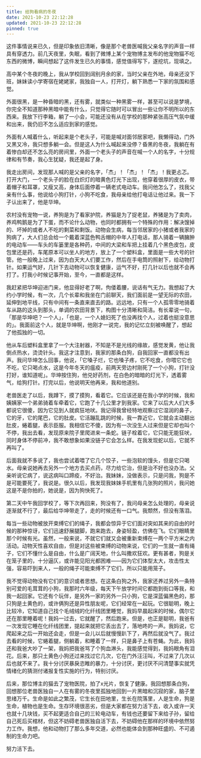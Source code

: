 ```yaml
---
title: 给狗看病的冬夜
date: 2021-10-23 22:12:28
updated: 2021-10-23 22:12:28
pinned: true
---
```


这件事情说来已久，但是印象依旧清晰，像是那个老兽医喊我父亲名字的声音一样具有穿透力。前几天夜里，失眠，看到了微博上某个宠物博主发布的他宠物猫不吃东西的微博，瞬间想起了这件发生已久的事情，感觉值得写下，遂挖坑，现填之。

高中某个冬夜的晚上，我从学校回到阔别月余的家，当时父亲在外地，母亲还没下班，妹妹读小学寄宿在姥姥家，我独自一人，打开灯，躺下熟悉一下家的氛围和感觉。

外面很黑，是一种昏暗的黑，还有雾，就类似一种黑雾一样，甚至可以说是梦境，你完全不知道那种黑暗中能有什么，只觉得它随时可以冒出一些让你不明所以的东西来。我放下行李箱，躺了一小会，可能还没有从在学校的那种紧张高压气氛中缓和出来，我仍旧不怎么适应到家的感觉。

外面有人喊着什么，听起来是个老头子，可能是喊对面邻居家吧，我懒得动，门外又黑又冷，我只想多躺一会。但是这人为什么喊起来没停？昏黑的冬夜，我躺在有着惨白却还不怎么亮的房间里，外面一个老头子的声音在喊一个人的名字，十分规律和有节奏，我心生犹疑，我还是起了身。

我走出房间，发现那人喊的是父亲的名字，「杰」！「杰」！「杰」！我更忐忑。打开大门，一个老头子的脸在白炽灯的暗黄色灯光下出现，他穿着很厚的皮衣，带着帽子和耳罩，又瘦又高，身体后面停着一辆老式电动车。我问他怎么了，找我父亲有什么事，他说给小狗打针，小狗不吃食，我母亲给他打电话让他过来。我一下子认出来了，他是华坤。

农村没有宠物一说，养狗是为了看家护院，养猫是为了捉老鼠，养猪是为了卖肉，养鸡鸭鹅是为了下蛋，而不论什么动物，也同时都拥有一个特殊的作用：解决馊掉的、坏掉的或者人不吃的剩菜和剩饭。动物会生病，每当邻居家的小猪或者我家的狗病了，大人们总会给一个戴着深蓝色鸭舌帽的中年人打电话，那人骑着一辆臃肿的电动车——车头的车篓里是各种药，中间的大梁和车把上挂着几个黑色皮包，皮包里还是药，车尾原本可以坐人的地方，放上了一个塑料盒，里面是一些大号的针管。他一般晚上过来，因为白天大人们要工作，然后在手电筒的照射下，给动物打针。如果运气好，几针下去动物可以恢复健康，运气不好，打几针以后也就不会再打了。打我小时候记事开始，至今，一直都是这样。

我赶紧把华坤迎进门来，他显得好老了啊，佝偻着腰，说话有气无力。我想起了大约小学时候，有一次，几个长辈和我坐在门前聊天，我们面前是一望无际的农田，延伸到地平线，只有中间有一条直来直去的路。远远地，只有一个人孤零零地骑着车从路的这头到那头，单调的农田背景下，构图十分清晰和简洁。有长辈说一句，「那是华坤吧？一个人」，「也是，一个人媳妇死了也没再找个人，过着也挺没意思的」。我面前这个人，就是华坤啊，他刚才一说完，我的记忆立刻被唤醒了，想起了他孤独的一切。

他从车后塑料盒里拿了一个大注射器，不知是不是光线的缘故，感觉发黄，他让我倒点热水，烫烫针头。我这才注意到，我家的那条白狗，自我回家一直都没有出声。我问华坤怎么回事，他说，「它嗓子烂，它也嗓子疼，它不吃食，你喂它它也不吃，它只喝点水，这是今年冬天的瘟疫，前两天旁边村刚死了一个小狗，打针没打好，谁知道呢」。华坤按住狗，他兑好药剂，在白色的暗暗的灯光下，透着雾气，给狗打针。打完以后，他说明天他再来，我和他道别。

老兽医走了以后，我蹲下，摸了摸狗，看着它。它应该还是在我小学的时候，我和姨姨家一个弟弟骑着车牵着它，它跑了十几公里才到我家。它来了以后大人们大多都说它很傻，因为它见到人就疯狂地吠。我记得我曾经特地观察过它湿润的鼻子，它的牙，它的尾巴，它的肚皮。它活蹦乱跳的时候，我一靠近它，它就会主动翻出肚皮，蜷着腿，表示臣服。我相信它不傻，因为有一次没生人过来但是它却也叫个不停，我出去看，发现原来院子里爬进来一条蛇。链子栓着它，它只能无能狂吠，同时身体不停前冲，我不敢想象如果没链子它会怎么样。在我发现蛇以后，它就不再叫了。

后面我就不多说了，我也尝试着喂了它几个饺子，一些泡软的馒头，但是它只喝水。母亲说她再去另外一个地方去买点药，尽力给它治，但是治不好也没办法。父亲听说它病了，说这病叫口蹄疫，不好治。我妹妹，没做表示，只是问我，狗是不是可能要死了，我说是。很久以后，我发现我妹妹手机里有几张狗的照片，我问她这是不是你拍的，她说是，因为狗快死了。

第二天中午我回学校了，等下次再回来，狗没有了，我问母亲怎么处理的，母亲说逐渐就不行了，最后给华坤带走了，走的时候还有一口气。我颓然，但没有落泪。

每当一些动物被放开束缚它们的绳子，我都会惊异于它们面对突如其来的自由的时候的那种惊讶，它们迅速舒展腿脚，跑来跑去，身姿轻盈，仿佛在飞。它们眼睛里那个时候有光。虽然，一般来说，不就它们就又会被重新束缚在一两个平方米之内活动。动物天性喜欢自由，但是对这些被束缚的动物来说，它们的一生就一直有绳子，它们不懂什么是自由，什么是广阔天地，什么叫撒欢狂欢。更有甚者，狗是关在笼子里的，十分逼仄，或许能见阳光都困难——因为它们体型太大，攻击性太强，容易吓到来人，一般的绳子可能束缚不了它们，所以只能用笼子。

我不觉得动物没有它们的意识或者思想。在这条白狗之外，我家还养过另外一条特别可爱的毛茸茸的小狗，我那时六年级，每天下午放学时间它都跑到街口等我，和我一起回家。它还有个玩伴，是另外一家的另外一只小狗，它是深蓝偏黑色的，那只狗是土黄色的，或许俩狗还是异性朋友呢，它们经常在一起玩。它很聪明，晚上比较冷，它知道自己找个毛绒绒的化纤线团里睡觉，我妈早晨起床的时候，偶尔它还在那里睡着呢！我妈一过去，它就醒了，然后跑来。但是，也正是聪明，我爸有一次发现它睡在化纤线团里，提起来就把它丢出去了，落地咚的一声。我妈说，它爬起来之后一开始还会走，但是一会儿以后就慢慢趴下了，再然后就没气了。我过去看的时候，它蜷着腿，侧躺着，和睡着了一样，只是鼻子上有苍蝇。为此，我妈还和我爸大吵了一架，我妈把我爸骂了个狗血淋头，我能感觉得到，我妈眼角有泪花。后来，那只土黄色小狗还过来找过它几次，它在门外汪汪叫，不过来了几次以后也就不来了。我十分讨厌暴戾恣睢的暴力，十分讨厌，更讨厌不问清楚事实就凭情绪化的猜测付诸报复性实施的行为，特别讨厌。

后来，那位博主的猫去了宠物医院，拍了x光片，恢复了健康。我回想那条白狗，回想那位老兽医独自一人在有雾的冬夜里孤独地回到一片黑暗和沉寂的家，脑子里思绪万千。生命是如此之繁茂，它生长在田地里，生长在院落里，人是生命，狗是生命，植物也是生命。生存环境很恶劣，但是大家都在努力活下去，收入或许一天也就十几块钱，买不起更适合自己的三轮电动车，有钱也还要留下来给子孙，留给自己死后买棺材，但这不妨碍老兽医独自活下去，不妨碍他在那样的环境中依然努力工作。我想，他和动物打了那么多年交道，必然也能体会到那种旺盛的、不可遏制的生命力吧。

努力活下去。